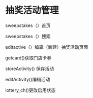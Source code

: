 # 抽奖活动管理

sweepstakes（）首页

sweepstakes（）搜索

editactive（）编辑（新建）抽奖活动页面

getcard()获取门店卡券

storeActivity() 保存活动

editActivity()编辑活动

lottery_ch()更改启用状态